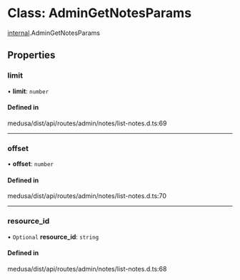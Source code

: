 # Class: AdminGetNotesParams

[internal](../modules/internal-11.md).AdminGetNotesParams

## Properties

### limit

• **limit**: `number`

#### Defined in

medusa/dist/api/routes/admin/notes/list-notes.d.ts:69

___

### offset

• **offset**: `number`

#### Defined in

medusa/dist/api/routes/admin/notes/list-notes.d.ts:70

___

### resource\_id

• `Optional` **resource\_id**: `string`

#### Defined in

medusa/dist/api/routes/admin/notes/list-notes.d.ts:68
